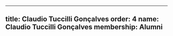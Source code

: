 ---
  title: Claudio Tuccilli Gonçalves
  order: 4
  name: Claudio Tuccilli Gonçalves
  membership: Alumni
  ---
  